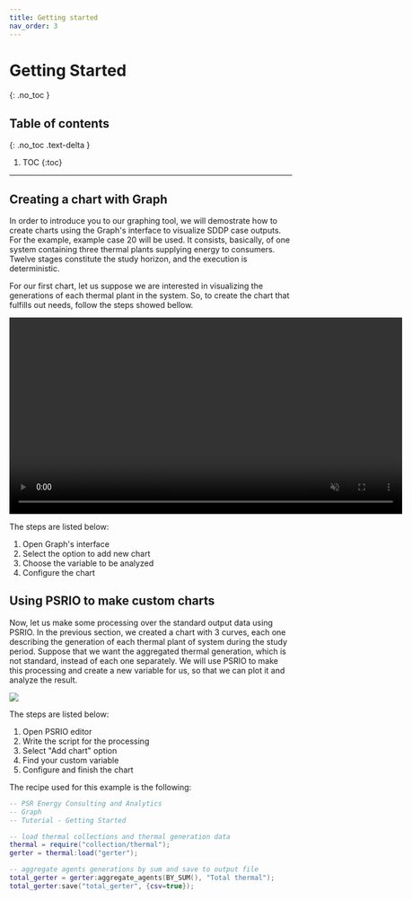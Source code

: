 ```yaml
---
title: Getting started
nav_order: 3
---
```


# Getting Started
{: .no_toc }

## Table of contents
{: .no_toc .text-delta }

1. TOC
{:toc}

---

## Creating a chart with Graph

In order to introduce you to our graphing tool, we will demostrate how to create charts using the Graph's interface to visualize SDDP case outputs. For the example, example case 20 will be used. It consists, basically, of one system containing three thermal plants supplying energy to consumers. Twelve stages constitute the study horizon, and the execution is deterministic.

For our first chart, let us suppose we are interested in visualizing the generations of each thermal plant in the system. So, to create the chart that fulfills out needs, follow the steps showed bellow. 

<div style="text-align:center">
    <video width="700" controls playsinline autoplay muted loop>
        <source src="gifs/CreateChart_v2.webm" type="video/webm">
        Your browser does not support the video tag.
    </video>
</div>

The steps are listed below:

 1. Open Graph's interface
 2. Select the option to add new chart
 3. Choose the variable to be analyzed
 4. Configure the chart


## Using PSRIO to make custom charts

Now, let us make some processing over the standard output data using PSRIO. In the previous section, we created a chart with 3 curves, each one describing the generation of each thermal plant of system during the study period. Suppose that we want the aggregated thermal generation, which is not standard, instead of each one separately. We will use PSRIO to make this processing and create a new variable for us, so that we can plot it and analyze the result.

![](gifs/CreateRecipe_v1.gif)


The steps are listed below:

 1. Open PSRIO editor
 2. Write the script for the processing
 3. Select "Add chart" option
 4. Find your custom variable
 5. Configure and finish the chart

The recipe used for this example is the following:
```lua 
-- PSR Energy Consulting and Analytics
-- Graph 
-- Tutorial - Getting Started

-- load thermal collections and thermal generation data
thermal = require("collection/thermal");
gerter = thermal:load("gerter");

-- aggregate agents generations by sum and save to output file
total_gerter = gerter:aggregate_agents(BY_SUM(), "Total thermal");
total_gerter:save("total_gerter", {csv=true});
```




